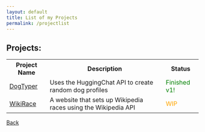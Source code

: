 ```yaml
---
layout: default
title: List of my Projects
permalink: /projectlist
---
```

## Projects:
<table>
  <tr>
    <th>Project Name</th>
    <th>Description</th>
    <th>Status</th>
  </tr>
  <tr>
    <td><a href='https://github.com/chrisgitn/DogTyper' target='_blank' >DogTyper</a></td>
    <td>Uses the HuggingChat API to create random dog profiles</td>
    <td><span style="color:green;">Finished v1!</span></td>
  </tr>
  <tr>
    <td><a href='https://github.com/chrisgitn/WikiRace' target='_blank' >WikiRace</a></td>
    <td>A website that sets up Wikipedia races using the Wikipedia API</td>
    <td><span style="color:orange;">WIP</span></td>
  </tr>
</table>


[Back](https://chrisgitn.github.io/)
